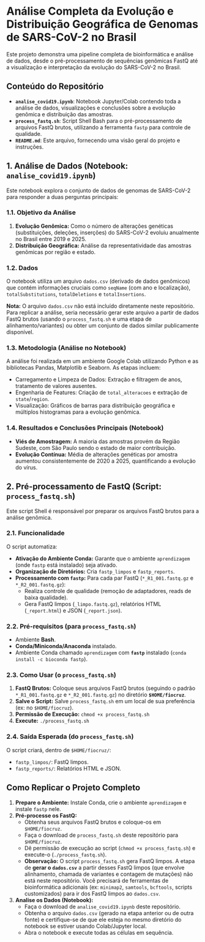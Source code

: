 # Análise Completa da Evolução e Distribuição Geográfica de Genomas de SARS-CoV-2 no Brasil

Este projeto demonstra uma pipeline completa de bioinformática e análise de dados, desde o pré-processamento de sequências genômicas FastQ até a visualização e interpretação da evolução do SARS-CoV-2 no Brasil.

## Conteúdo do Repositório

* **`analise_covid19.ipynb`**: Notebook Jupyter/Colab contendo toda a análise de dados, visualizações e conclusões sobre a evolução genômica e distribuição das amostras.
* **`process_fastq.sh`**: Script Shell Bash para o pré-processamento de arquivos FastQ brutos, utilizando a ferramenta `fastp` para controle de qualidade.
* **`README.md`**: Este arquivo, fornecendo uma visão geral do projeto e instruções.

## 1. Análise de Dados (Notebook: `analise_covid19.ipynb`)

Este notebook explora o conjunto de dados de genomas de SARS-CoV-2 para responder a duas perguntas principais:

### 1.1. Objetivo da Análise

1.  **Evolução Genômica:** Como o número de alterações genéticas (substituições, deleções, inserções) do SARS-CoV-2 evoluiu anualmente no Brasil entre 2019 e 2025.
2.  **Distribuição Geográfica:** Análise da representatividade das amostras genômicas por região e estado.

### 1.2. Dados

O notebook utiliza um arquivo `dados.csv` (derivado de dados genômicos) que contém informações cruciais como `seqName` (com ano e localização), `totalSubstitutions`, `totalDeletions` e `totalInsertions`.

**Nota:** O arquivo `dados.csv` não está incluído diretamente neste repositório. Para replicar a análise, seria necessário gerar este arquivo a partir de dados FastQ brutos (usando o `process_fastq.sh` e uma etapa de alinhamento/variantes) ou obter um conjunto de dados similar publicamente disponível.

### 1.3. Metodologia (Análise no Notebook)

A análise foi realizada em um ambiente Google Colab utilizando Python e as bibliotecas Pandas, Matplotlib e Seaborn. As etapas incluem:
* Carregamento e Limpeza de Dados: Extração e filtragem de anos, tratamento de valores ausentes.
* Engenharia de Features: Criação de `total_alteracoes` e extração de `state`/`region`.
* Visualização: Gráficos de barras para distribuição geográfica e múltiplos histogramas para a evolução genômica.

### 1.4. Resultados e Conclusões Principais (Notebook)

* **Viés de Amostragem:** A maioria das amostras provém da Região Sudeste, com São Paulo sendo o estado de maior contribuição.
* **Evolução Contínua:** Média de alterações genéticas por amostra aumentou consistentemente de 2020 a 2025, quantificando a evolução do vírus.

## 2. Pré-processamento de FastQ (Script: `process_fastq.sh`)

Este script Shell é responsável por preparar os arquivos FastQ brutos para a análise genômica.

### 2.1. Funcionalidade

O script automatiza:
* **Ativação do Ambiente Conda:** Garante que o ambiente `aprendizagem` (onde `fastp` está instalado) seja ativado.
* **Organização de Diretórios:** Cria `fastp_limpos` e `fastp_reports`.
* **Processamento com `fastp`:** Para cada par FastQ (`*_R1_001.fastq.gz` e `*_R2_001.fastq.gz`):
    * Realiza controle de qualidade (remoção de adaptadores, reads de baixa qualidade).
    * Gera FastQ limpos (`_limpo.fastq.gz`), relatórios HTML (`_report.html`) e JSON (`_report.json`).

### 2.2. Pré-requisitos (para `process_fastq.sh`)

* Ambiente **Bash**.
* **Conda/Miniconda/Anaconda** instalado.
* Ambiente Conda chamado `aprendizagem` com **`fastp`** instalado (`conda install -c bioconda fastp`).

### 2.3. Como Usar (o `process_fastq.sh`)

1.  **FastQ Brutos:** Coloque seus arquivos FastQ brutos (seguindo o padrão `*_R1_001.fastq.gz` e `*_R2_001.fastq.gz`) no diretório **`$HOME/fiocruz`**.
2.  **Salve o Script:** Salve `process_fastq.sh` em um local de sua preferência (ex: no `$HOME/fiocruz`).
3.  **Permissão de Execução:** `chmod +x process_fastq.sh`
4.  **Execute:** `./process_fastq.sh`

### 2.4. Saída Esperada (do `process_fastq.sh`)

O script criará, dentro de `$HOME/fiocruz/`:
* `fastp_limpos/`: FastQ limpos.
* `fastp_reports/`: Relatórios HTML e JSON.

## Como Replicar o Projeto Completo

1.  **Prepare o Ambiente:** Instale Conda, crie o ambiente `aprendizagem` e instale `fastp` nele.
2.  **Pré-processe os FastQ:**
    * Obtenha seus arquivos FastQ brutos e coloque-os em `$HOME/fiocruz`.
    * Faça o download de `process_fastq.sh` deste repositório para `$HOME/fiocruz`.
    * Dê permissão de execução ao script (`chmod +x process_fastq.sh`) e execute-o (`./process_fastq.sh`).
    * **Observação:** O script `process_fastq.sh` gera FastQ limpos. A etapa de **gerar o `dados.csv`** a partir desses FastQ limpos (que envolve alinhamento, chamada de variantes e contagem de mutações) não está neste repositório. Você precisará de ferramentas de bioinformática adicionais (ex: `minimap2`, `samtools`, `bcftools`, scripts customizados) para ir dos FastQ limpos ao `dados.csv`.
3.  **Analise os Dados (Notebook):**
    * Faça o download de `analise_covid19.ipynb` deste repositório.
    * Obtenha o arquivo `dados.csv` (gerado na etapa anterior ou de outra fonte) e certifique-se de que ele esteja no mesmo diretório do notebook se estiver usando Colab/Jupyter local.
    * Abra o notebook e execute todas as células em sequência.
